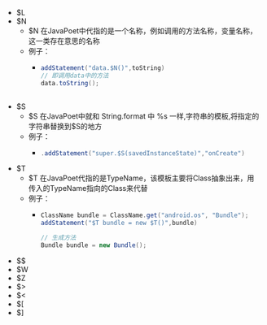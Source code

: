 - $L
- $N
	- $N 在JavaPoet中代指的是一个名称，例如调用的方法名称，变量名称，这一类存在意思的名称
	- 例子：
		- ```java
		  addStatement("data.$N()",toString)
		  // 即调用data中的方法
		  data.toString();
		    
		  ```
- $S
	- \$S 在JavaPoet中就和 String.format 中 %s 一样,字符串的模板,将指定的字符串替换到$S的地方
	- 例子：
		- ```java
		  .addStatement("super.$S(savedInstanceState)","onCreate")
		  ```
- $T
	- $T 在JavaPoet代指的是TypeName，该模板主要将Class抽象出来，用传入的TypeName指向的Class来代替
	- 例子：
		- ```java
		  ClassName bundle = ClassName.get("android.os", "Bundle");
		  addStatement("$T bundle = new $T()",bundle)
		  
		  // 生成方法
		  Bundle bundle = new Bundle();
		  ```
- $$
- $W
- $Z
- $>
- $<
- $[
- $]